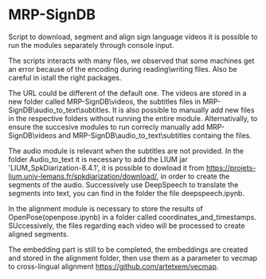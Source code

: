 # MRP-SignDB
Script to download, segment and align sign language videos
it is possible to run the modules separately through console input.

The scripts interacts with many files, we observed that some machines get an error because of the encoding during reading\writing files. Also be careful in istall the right packages.  

The URL could be different of the default one. The videos are stored in a new folder called MRP-SignDB\videos, the subtitles files in MRP-SignDB\audio_to_text\subtitles. It is also possible to manually add new files in the respective folders without running the entire module. Alternativally, to ensure the succesive modules to run correcly manually add MRP-SignDB\videos and MRP-SignDB\audio_to_text\subtitles containg the files.

The audio module is relevant when the subtitles are not provided.
In the folder Audio_to_text it is necessary to add the LIUM jar 'LIUM_SpkDiarization-8.4.1', it is possible to dowload it from https://projets-lium.univ-lemans.fr/spkdiarization/download/, in order to create the segments of the audio. Successively use DeepSpeech to translate the segments into text, you can find in the folder the file deepspeech.ipynb.

In the alignment module is necessary to store the results of OpenPose(openpose.ipynb) in a folder called coordinates_and_timestamps. SUccessively, the files regarding each video will be processed to create aligned segments.

The embedding part is still to be completed, the embeddings are created and stored in the alignment folder, then use them as a parameter to vecmap to cross-lingual alignment https://github.com/artetxem/vecmap.
 
